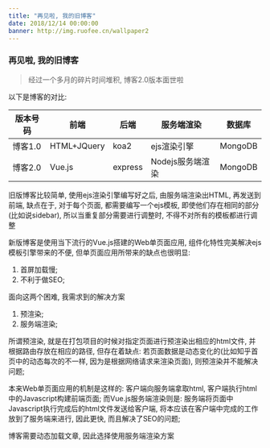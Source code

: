 ```yaml
---
title: "再见啦, 我的旧博客"
date: 2018/12/14 00:00:00
banner: http://img.ruofee.cn/wallpaper2
---
```




### 再见啦, 我的旧博客

>经过一个多月的碎片时间堆积, 博客2.0版本面世啦

以下是博客的对比:

|版本号码|前端|后端|服务端渲染|数据库|
|-------|---|----|--------|-----|
|博客1.0|HTML+JQuery|koa2|ejs渲染引擎|MongoDB|
|博客2.0|Vue.js|express|Nodejs服务端渲染|MongoDB|

旧版博客比较简单, 使用ejs渲染引擎编写好之后, 由服务端渲染出HTML, 再发送到前端, 缺点在于, 对于每个页面, 都需要编写一个ejs模板, 即使他们存在相同的部分(比如说sidebar), 所以当重复部分需要进行调整时, 不得不对所有的模板都进行调整

新版博客是使用当下流行的Vue.js搭建的Web单页面应用, 组件化特性完美解决ejs模板引擎带来的不便, 但单页面应用所带来的缺点也很明显:

1. 首屏加载慢;
2. 不利于做SEO;

面向这两个困难, 我需求到的解决方案

1. 预渲染;
2. 服务端渲染;

所谓预渲染, 就是在打包项目的时候对指定页面进行预渲染出相应的html文件, 并根据路由存放在相应的路径, 但存在着缺点: 若页面数据是动态变化的(比如知乎首页中的动态每次的不一样, 因为是根据网络请求来渲染页面), 则预渲染并不能解决问题;

本来Web单页面应用的机制是这样的: 客户端向服务端拿取html, 客户端执行html中的Javascript构建前端页面; 而Vue.js服务端渲染则是: 服务端将页面中Javascript执行完成后的html文件发送给客户端, 将本应该在客户端中完成的工作放到了服务端来进行, 因此更快, 而且解决了SEO的问题;

博客需要动态加载文章, 因此选择使用服务端渲染方案

